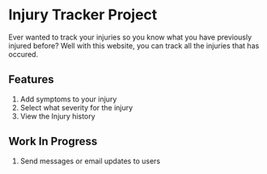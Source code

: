 # Injury Tracker Project
Ever wanted to track your injuries so you know what you have previously injured before? 
Well with this website, you can track all the injuries that has occured.

## Features
1. Add symptoms to your injury
2. Select what severity for the injury
3. View the Injury history


## Work In Progress
1. Send messages or email updates to users

